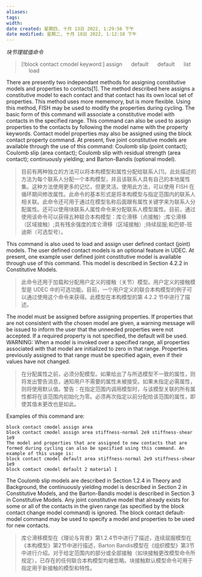 ```yaml
---
aliases: 
tags: 
width:
date created: 星期四, 十月 13日 2022, 1:29:56 下午
date modified: 星期二, 十月 18日 2022, 1:12:18 下午
---
```

*块节理赋值命令*

>[!block contact cmodel keyword:]
>assign  &nbsp;&nbsp;&nbsp;&nbsp;  default  &nbsp;&nbsp;&nbsp;&nbsp;  default  &nbsp;&nbsp;&nbsp;&nbsp;  list  &nbsp;&nbsp;&nbsp;&nbsp;  load

There are presently two independant methods for assigning constitutive models and properties to contacts\[1\]. The method described here assigns a constitutive model to each contact and that contact has its own local set of properties. This method uses more mememory, but is more flexible. Using this method, FISH may be used to modify the properties during cycling. The basic form of this command will associate a constitutive model with contacts in the specified range. This command can also be used to assign properties to the contacts by following the model name with the property keywords. Contact model properties may also be assigned using the block contact property command. At present, five joint constitutive models are available through the use of this command: Coulomb slip (point contact); Coulomb slip (area contact); Coulomb slip with residual strength (area contact); continuously yielding; and Barton-Bandis (optional model).

>目前有两种独立的方法可以将本构模型和属性分配给联系人\[1\]。此处描述的方法为每个联系人分配一个本构模型，并且该联系人具有自己的本地属性集。这种方法使用更多的记忆，但更灵活。使用此方法，可以使用 FISH 在循环期间修改属性。此命令的基本形式是将本构模型与指定范围内的联系人相关联。此命令还可用于通过在模型名称后面跟有属性关键字来为联系人分配属性。还可以使用块联系人属性命令来分配联系人模型属性。目前，通过使用该命令可以获得五种联合本构模型：库仑滑移（点接触）;库仑滑移（区域接触）;具有残余强度的库仑滑移（区域接触）;持续屈服;和巴顿-班迪斯（可选型号）。

This command is also used to load and assign user defined contact (joint) models. The user defined contact models is an optional feature in UDEC. At present, one example user defined joint constitutive model is available through use of this command. This model is described in Section 4.2.2 in Constitutive Models.
>此命令还用于加载和分配用户定义的接触（关节）模型。用户定义的接触模型是 UDEC 中的可选功能。目前，一个用户定义的联合本构模型的例子可以通过使用这个命令来获得。此模型在本构模型的第 4.2.2 节中进行了描述。

The model must be assigned before assigning properties. If properties that are not consistent with the chosen model are given, a warning message will be issued to inform the user that the unneeded properties were not accepted. If a required property is not specified, the default will be used. WARNING: When a model is invoked over a specified range, all properties associated with that model are initialized to zero in that range. Properties previously assigned to that range must be specified again, even if their values have not changed.
>在分配属性之前，必须分配模型。如果给出了与所选模型不一致的属性，则将发出警告消息，通知用户不需要的属性未被接受。如果未指定必需属性，则将使用默认值。警告：在指定范围内调用模型时，与该模型关联的所有属性都将在该范围内初始化为零。必须再次指定以前分配给该范围的属性，即使其值未更改也是如此。

Examples of this command are:
```udec
block contact cmodel assign area
block contact cmodel assign area stiffness-normal 2e9 stiffness-shear 1e9
The model and properties that are assigned to new contacts that are formed during cycling can also be specified using this command. An example of this usage is:
block contact cmodel default area stiffness-normal 2e9 stiffness-shear 1e9
block comtact cmodel default 2 material 1
```

The Coulomb slip models are described in Section 1.2.4 in Theory and Background, the continuously yielding model is described in Section 2 in Constitutive Models, and the Barton-Bandis model is described in Section 3 in Constitutive Models. Any joint constitutive model that already exists for some or all of the contacts in the given range (as specified by the block contact change model command) is ignored. The block contact default-model command may be used to specify a model and properties to be used for new contacts.
>库仑滑移模型在《理论与背景》第1.2.4节中进行了描述，连续屈服模型在《本构模型》第2节中进行描述，Barton Bandis模型在《组织模型》第3节中进行介绍。对于给定范围内的部分或全部接触（如块接触更改模型命令所规定），已存在的任何联合本构模型均被忽略。块接触默认模型命令可用于指定用于新接触的模型和特性。

